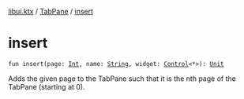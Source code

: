 [libui.ktx](../index.md) / [TabPane](index.md) / [insert](./insert.md)

# insert

`fun insert(page: `[`Int`](https://kotlinlang.org/api/latest/jvm/stdlib/kotlin/-int/index.html)`, name: `[`String`](https://kotlinlang.org/api/latest/jvm/stdlib/kotlin/-string/index.html)`, widget: `[`Control`](../-control/index.md)`<*>): `[`Unit`](https://kotlinlang.org/api/latest/jvm/stdlib/kotlin/-unit/index.html)

Adds the given page to the TabPane such that it is the nth page of the TabPane (starting at 0).

